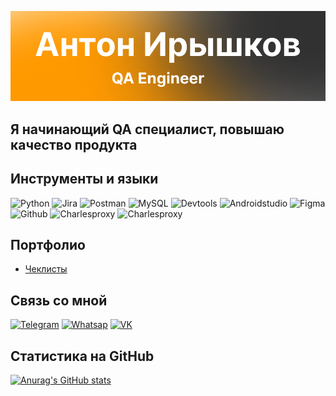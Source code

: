 ![HEADER](https://github.com/anton-rshk/anton-rshk/blob/main/Frame%2029.png)

## Я начинающий QA специалист, повышаю качество продукта

## Инструменты и языки

![Python](https://img.shields.io/badge/-Python-000000?style=for-the-badge&logo=python&logoColor=FFD342)
![Jira](https://img.shields.io/badge/-Jira-000000?style=for-the-badge&logo=jira&logoColor=2684FF)
![Postman](https://img.shields.io/badge/-Postman-000000?style=for-the-badge&logo=postman&logoColor=FD6C35)
![MySQL](https://img.shields.io/badge/-MySQL-000000?style=for-the-badge&logo=mysql&logoColor=2572C2)
![Devtools](https://img.shields.io/badge/-Devtools-000000?style=for-the-badge&logo=googlechrome&logoColor=1A73E8)
![Androidstudio](https://img.shields.io/badge/-androidstudio-000000?style=for-the-badge&logo=androidstudio&logoColor=249644)
![Figma](https://img.shields.io/badge/-figma-000000?style=for-the-badge&logo=figma&logoColor=A259FF)
![Github](https://img.shields.io/badge/-github-000000?style=for-the-badge&logo=github&logoColor=FFFFFF)
![Charlesproxy](https://img.shields.io/badge/-CharlesProxy-000000?style=for-the-badge)
![Charlesproxy](https://img.shields.io/badge/-html-000000?style=for-the-badge&logo=languagehtml&logoColor=E44D26)

## Портфолио

- [Чеклисты](https://github.com/anton-rshk/Test-keys)

## Связь со мной

[![Telegram](https://img.shields.io/badge/-Telegram-000000?style=for-the-badge&logo=telegram)](https://t.me/lala_tnt)
[![Whatsap](https://img.shields.io/badge/-Whatsapp-000000?style=for-the-badge&logo=whatsapp)](https://wa.me/79962471853)
[![VK](https://img.shields.io/badge/-VK-000000?style=for-the-badge&logo=vk&logoColor=0077FF)](https://vk.com/id453931970)

## Статистика на GitHub

[![Anurag's GitHub stats](https://github-readme-stats.vercel.app/api?username=anton-rshk&theme=onedark&show_icons=true)](https://github.com/anuraghazra/github-readme-stats)
